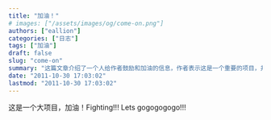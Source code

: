 ```yaml
---
title: "加油！"
# images: ["/assets/images/og/come-on.png"]
authors: ["eallion"]
categories: ["日志"]
tags: ["加油"]
draft: false
slug: "come-on"
summary: "这篇文章介绍了一个人给作者鼓励和加油的信息，作者表示这是一个重要的项目，并鼓励他们要努力奋斗。"
date: "2011-10-30 17:03:02"
lastmod: "2011-10-30 17:03:02"
---
```


这是一个大项目，加油！Fighting!!! Lets gogogogogo!!!
